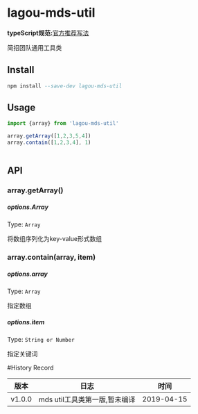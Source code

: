 # lagou-mds-util
**typeScript规范:**[官方推荐写法](https://www.tslang.cn/docs/handbook/declaration-files/do-s-and-don-ts.html)

简招团队通用工具类

## Install

```a
npm install --save-dev lagou-mds-util
```




## Usage


```js
import {array} from 'lagou-mds-util'

array.getArray([1,2,3,5,4])
array.contain([1,2,3,4], 1)
 
```


## API


### array.getArray()

##### options.Array

Type: `Array`<br>

将数组序列化为key-value形式数组  

### array.contain(array, item)

##### options.array

Type: `Array`<br>


指定数组
##### options.item

Type: `String or Number`<br>

指定关键词





#History Record        

| 版本 | 日志 | 时间|
| ------ | ------ | ------ |
| v1.0.0 | mds util工具类第一版,暂未编译 | 2019-04-15 |